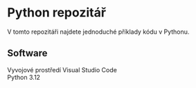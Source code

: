 # Python repozitář
V tomto repozitáři najdete jednoduché příklady kódu v Pythonu.
## Software
Vyvojové prostředí Visual Studio Code <br />
Python 3.12
